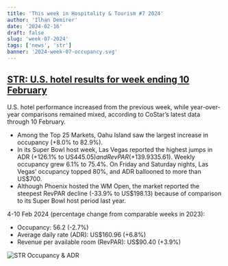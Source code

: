 ```yaml
---
title: 'This week in Hospitality & Tourism #7 2024'
author: 'Ilhan Demirer'
date: '2024-02-16'
draft: false
slug: 'week-07-2024'
tags: ['news', 'str']
banner: '2024-week-07-occupancy.svg'
---
```


## [STR: U.S. hotel results for week ending 10 February](https://str.com/press-release/us-hotel-results-week-ending-10-february)

U.S. hotel performance increased from the previous week, while year-over-year comparisons remained mixed, according to CoStar’s latest data through 10 February.

- Among the Top 25 Markets, Oahu Island saw the largest increase in occupancy (+8.0% to 82.9%).
- In its Super Bowl host week, Las Vegas reported the highest jumps in ADR (+126.1% to US$445.05) and RevPAR (+139.9% to US$335.61). Weekly occupancy grew 6.1% to 75.4%. On Friday and Saturday nights, Las Vegas’ occupancy topped 80%, and ADR ballooned to more than US$700.
- Although Phoenix hosted the WM Open, the market reported the steepest RevPAR decline (-33.9% to US$198.13) because of comparison to its Super Bowl host period last year.

4-10 Feb 2024 (percentage change from comparable weeks in 2023):

- Occupancy: 56.2 (-2.7%)
- Average daily rate (ADR): US$160.96 (+6.8%)
- Revenue per available room (RevPAR): US$90.40 (+3.9%)

![STR Occupancy & ADR](/images/blogimages/2024-week-07-occupancy.svg)
